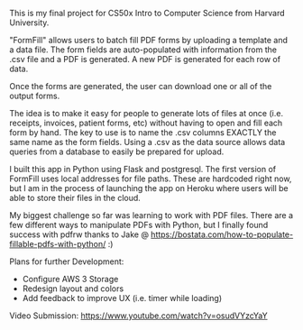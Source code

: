 This is my final project for CS50x Intro to Computer Science from Harvard University. 

"FormFill" allows users to batch fill PDF forms by uploading a template and a data file. The form fields are auto-populated with information from the .csv file and a PDF is generated. A new PDF is generated for each row of data. 

Once the forms are generated, the user can download one or all of the output forms. 

The idea is to make it easy for people to generate lots of files at once (i.e. receipts, invoices, patient forms, etc) without having to open and fill each form by hand. The key to use is to name the .csv columns EXACTLY the same name as the form fields. Using a .csv as the data source allows data queries from a database to easily be prepared for upload.

I built this app in Python using Flask and postgresql. The first version of FormFill uses local addresses for file paths. These are hardcoded right now, but I am in the process of launching the app on Heroku where users will be able to store their files in the cloud.

My biggest challenge so far was learning to work with PDF files. There are a few different ways to manipulate PDFs with Python, but I finally found success with pdfrw thanks to Jake @ https://bostata.com/how-to-populate-fillable-pdfs-with-python/ :)

Plans for further Development:
- Configure AWS 3 Storage
- Redesign layout and colors 
- Add feedback to improve UX (i.e. timer while loading)

Video Submission: https://www.youtube.com/watch?v=osudVYzcYaY


